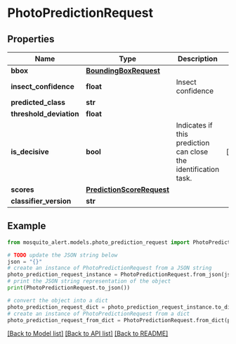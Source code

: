 # PhotoPredictionRequest


## Properties

Name | Type | Description | Notes
------------ | ------------- | ------------- | -------------
**bbox** | [**BoundingBoxRequest**](BoundingBoxRequest.md) |  | 
**insect_confidence** | **float** | Insect confidence | 
**predicted_class** | **str** |  | 
**threshold_deviation** | **float** |  | 
**is_decisive** | **bool** | Indicates if this prediction can close the identification task. | [optional] 
**scores** | [**PredictionScoreRequest**](PredictionScoreRequest.md) |  | 
**classifier_version** | **str** |  | 

## Example

```python
from mosquito_alert.models.photo_prediction_request import PhotoPredictionRequest

# TODO update the JSON string below
json = "{}"
# create an instance of PhotoPredictionRequest from a JSON string
photo_prediction_request_instance = PhotoPredictionRequest.from_json(json)
# print the JSON string representation of the object
print(PhotoPredictionRequest.to_json())

# convert the object into a dict
photo_prediction_request_dict = photo_prediction_request_instance.to_dict()
# create an instance of PhotoPredictionRequest from a dict
photo_prediction_request_from_dict = PhotoPredictionRequest.from_dict(photo_prediction_request_dict)
```
[[Back to Model list]](../README.md#documentation-for-models) [[Back to API list]](../README.md#documentation-for-api-endpoints) [[Back to README]](../README.md)


